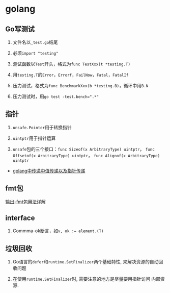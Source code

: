 # golang

## Go写测试

1. 文件名以`_test.go`结尾

2. 必须`import "testing"`

3. 测试函数以`Test`开头，格式为`func TestXxx(t *testing.T)`

4. 用`testing.T`的`Error`，`Errorf`，`FailNow`，`Fatal`，`FatalIf`

5. 压力测试，格式为`func BenchmarkXxx(b *testing.B)`，循环中用`B.N`

6. 压力测试时，用`go test -test.bench=".*"`

## 指针

1. `unsafe.Pointer`用于转换指针

2. `uintptr`用于指针运算

3. `unsafe`包的三个接口：`func Sizeof(x ArbitraryType) uintptr`， `func Offsetof(x ArbitraryType) uintptr`， `func Alignof(x ArbitraryType) uintptr`

- [golang中传递中值传递以及指针传递](https://blog.csdn.net/gavin_new/article/details/80268905)

## fmt包

[输出-fmt包用法详解](https://godoc.org/fmt)

## interface

1. Commma-ok断言，如`v, ok := element.(T)`

## 垃圾回收

1. Go语言的`defer`和`runtime.SetFinalizer`两个基础特性, 来解决资源的自动回收问题

2. 在使用`runtime.SetFinalizer`时, 需要注意的地方是尽量要用指针访问 内部资源.